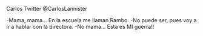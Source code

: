 
Carlos Twitter @CarlosLannister 

-Mama, mama... En la escuela me llaman Rambo.
-No puede ser, pues voy a ir a hablar con la directora.
-No mama... Esta es MI guerra!!
